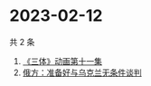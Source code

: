 # 2023-02-12

共 2 条

<!-- BEGIN -->
<!-- 最后更新时间 Sun Feb 12 2023 14:06:50 GMT+0800 (China Standard Time) -->

1. [《三体》动画第十一集](https://www.zhihu.com/search?q=《三体》动画第十一集)
1. [俄方：准备好与乌克兰无条件谈判](https://www.zhihu.com/search?q=俄方：准备好与乌克兰无条件谈判)

<!-- END -->
